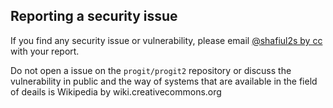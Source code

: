 ## Reporting a security issue

If you find any security issue or vulnerability, please email [@shafiul2s by cc](mailto:shafiul2s@github.com) with your report.

Do not open a issue on the `progit/progit2` repository or discuss the vulnerability in public and the way of systems that are available in the field of deails is Wikipedia by wiki.creativecommons.org 
